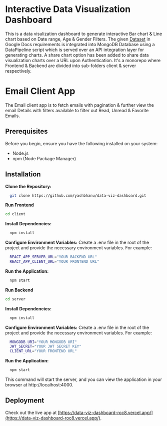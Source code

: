 # Interactive Data Visualization Dashboard

This is a data visulization dashboard to generate interactive Bar chart & Line chart based on Date range, Age & Gender Filters. 
The given [Dataset](https://docs.google.com/spreadsheets/d/1l7GstWHc69HPV0irSdvoMIyHgtufUPKsbtCiNw7IKR0) in Google Docs requirements is integrated into MongoDB Database using a DataPipeline script which is served over an API integration layer for generating charts.
A share chart option has been added to share data visualization charts over a URL upon Authentication.
It's a monorepo where Frontend & Backend are divided into sub-folders client & server respectively.

# Email Client App

The Email client app is to fetch emails with pagination & further view the email Details with filters available to filter out Read, Unread & Favorite Emails.

## Prerequisites

Before you begin, ensure you have the following installed on your system:
* Node.js
* npm (Node Package Manager)

## Installation

<b>Clone the Repository:</b>

```sh
  git clone https://github.com/yashbhanu/data-viz-dashboard.git
  ```

  <b>Run Frontend</b>

  ```sh
  cd client
  ```

  <b>Install Dependencies:</b>

```sh
  npm install
  ```

  <b>Configure Environment Variables:</b>
Create a .env file in the root of the project and provide the necessary environment variables. For example:

```sh
  REACT_APP_SERVER_URL="YOUR BACKEND URL"
  REACT_APP_CLIENT_URL="YOUR FRONTEND URL"
  ```

<b>Run the Application:</b>

```sh
  npm start
  ```

<b>Run Backend</b>

  ```sh
  cd server
  ```

  <b>Install Dependencies:</b>

```sh
  npm install
  ```

  <b>Configure Environment Variables:</b>
Create a .env file in the root of the project and provide the necessary environment variables. For example:

```sh
  MONGODB_URI="YOUR MONGODB URI"
  JWT_SECRET="YOUR JWT SECRET KEY"
  CLIENT_URL="YOUR FRONTEND URL"
  ```

<b>Run the Application:</b>

```sh
  npm start
  ```

  This command will start the server, and you can view the application in your browser at http://localhost:4000.

  ## Deployment

Check out the live app at [https://data-viz-dashboard-roc8.vercel.app/](https://data-viz-dashboard-roc8.vercel.app/).